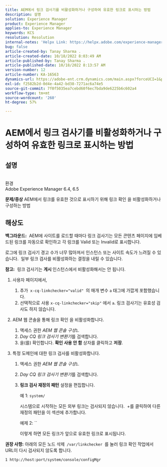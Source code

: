 ```yaml
---
title: AEM에서 링크 검사기를 비활성화하거나 구성하여 유효한 링크로 표시하는 방법
description: 설명
solution: Experience Manager
product: Experience Manager
applies-to: Experience Manager
keywords: KCS
resolution: Resolution
internal-notes: 'Helpx Link: https://helpx.adobe.com/experience-manager/kb/how-to-configure-linkchecker-tomark-alllinks-asvalid.html'
bug: false
article-created-by: Tanay Sharma .
article-created-date: 10/18/2022 8:03:49 AM
article-published-by: Tanay Sharma .
article-published-date: 10/18/2022 8:13:57 AM
version-number: 12
article-number: KA-16563
dynamics-url: https://adobe-ent.crm.dynamics.com/main.aspx?forceUCI=1&pagetype=entityrecord&etn=knowledgearticle&id=25976761-bb4e-ed11-bba2-0022480868ff
exl-id: f2582b2d-0d4e-4a42-bd38-7271ac6a74e5
source-git-commit: 7f0f5035ea7cebd60f6ec7bda9de6225b6c602a4
workflow-type: tm+mt
source-wordcount: '260'
ht-degree: 57%

---
```


# AEM에서 링크 검사기를 비활성화하거나 구성하여 유효한 링크로 표시하는 방법

## 설명

<br>환경<br>
Adobe Experience Manager 6.4, 6.5


<b>문제/증상</b>
AEM에서 링크를 유효한 것으로 표시하기 위해 링크 확인 을 비활성화하거나 구성하는 방법


## 해상도


<b>백그라운드:</b>  AEM에 사이트를 로드할 때마다 링크 검사기는 모든 콘텐츠 페이지에 임베드된 링크를 자동으로 확인하고 각 링크를 Valid 또는 Invalid로 표시합니다.

로그에 링크 검사기 경고 수가 너무 많아져서 인스턴스 또는 사이트 속도가 느려질 수 있습니다.  일부 링크 검사를 비활성화하는 결정을 내릴 수 있습니다.

<b>참고:</b>  링크 검사기는 <b>게시 </b>인스턴스에서 비활성화해서는 안 됩니다.



1. 사용자 페이지에서,
   1. 추가` x-cq-linkchecker="valid" `의 매개 변수 `a` 태그에 가깝게 포함했습니다.
   2. 선택적으로 사용 `x-cq-linkchecker="skip"` 에서 `a`. 링크 검사기는 유효성 검사도 하지 않습니다.
2. AEM 웹 콘솔을 통해 링크 확인 을 비활성화합니다.
   1. 액세스 권한 *AEM 웹 콘솔 구성*`1`.
   2. *Day CQ 링크 검사기 변환기*&#x200B;를 검색합니다.
   3. 을(를) 확인합니다. <b>확인 사용 안 함</b> 상자를 클릭하고 <b>저장</b>.
3. 특정 도메인에 대한 링크 검사를 비활성화합니다.

   1. 액세스 권한 *AEM 웹 콘솔 구성*`1`.
   2. *Day CQ 링크 검사기 변환기*&#x200B;를 검색합니다.
   3. <b>링크 검사 재정의 패턴</b> 설정을 편집합니다.



      예 1: `system/`

      시스템으로 시작하는 모든 외부 링크는 검사되지 않습니다.  +를 클릭하여 다른 재정의 패턴을 이 섹션에 추가합니다. 



      예제 2: ``

      이렇게 하면 모든 링크가 앞으로 유효한 링크로 표시됩니다.




<b>권장 사항:</b> 아래의 모든 노드 삭제` /var/linkchecker `를 눌러 링크 확인 작업에서 URL이 다시 검사되지 않도록 합니다.

`1 http://host:port/system/console/configMgr`
